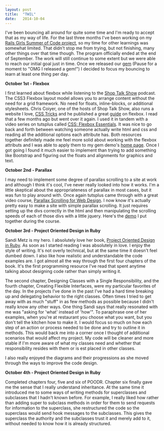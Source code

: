 ```yaml
---
layout: post
title:  "TWIL"
date:   2014-10-04
---
```


I've been bouncing all around for quite some time and I'm ready to accept that as my way of life. For the last three months I've been working on my [Rails Girls Summer of Code project](https://github.com/browserspree), so my time for other learnings was somewhat limited. That didn't stop me from trying, but not finishing, many other things over that time though. The program officially ended at the end of September. The work will still continue to some extent but we were able to reach our initial goal just in time. Once we released our [gem](http://rubygems.org/gems/bcms_spree) (Pause for a moment to "OMG I released a gem!") I decided to focus my bouncing to learn at least one thing per day.

**October 1st - Flexbox**

I first learned about flexbox while listening to the [Shop Talk Show](http://shoptalkshow.com/) podcast. The CSS3 Flexbox layout model allows you to arrange content without the need for a grid framework. No need for floats, inline-blocks, or additional stylesheets. Chris Coiyer, one of the hosts of Shop Talk Show, also runs a website I love, [CSS Tricks](http://css-tricks.com/) and he published a great [guide](http://css-tricks.com/snippets/css/a-guide-to-flexbox/) on flexbox. I read that a few months ago but went over it again. I used it in tandem with a video series on tutsplus called [CSS: Flexbox Essentials](https://webdesign.tutsplus.com/courses/css-flexbox-essentials). It was nice to go back and forth between watching someone actually write html and css and reading all the additional options each attribute has. Both resources together definitely made me feel more solid about working with the flexbox attributs and I was able to apply them to my gem demo's [home page](https://browserspree.herokuapp.com/). Once I got going I found it much easier to implement than trying to add something like Bootstrap and figuring out the floats and alignments for graphics and text.

**October 2nd - Parallax**

I may need to implement some degree of parallax scrolling to a site at work and although I think it's cool, I've never really looked into how it works. I'm a little skeptical about the appropriateness of parallax in most cases, but it was fun to play around with. Once again tutsplus came through with a great video course, [Parallax Scrolling for Web Design](https://webdesign.tutsplus.com/courses/parallax-scrolling-for-web-design). I now know it's actually pretty easy to make a site with simple parallax scrolling. It just requires setting up the divs correctly in the html and then manipulating the scrolling speeds of each of those divs with a little jquery. Here's the [demo](../Bprojects/parallax_100214/index.html
) I put together during the course.

**October 3rd - Project Oriented Design in Ruby**

Sandi Metz is my hero. I absolutely love her book, [Project Oriented Design in Ruby](http://www.poodr.com/). As soon as I started reading I was absolutely in love. I enjoy the style of writing. It's not overly technical, but at the same time it doesn't feel dumbed down. I also like how realistic and understandable the code examples are. I got almost all the way through the first four chapters of the book. It's the first programming resource I've read that spent anytime talking about designing code rather than simply writing it. 

The second chapter, Designing Classes with a Single Responsibility, and the fourth chapter, Creating Flexible Interfaces, were my particular favorites of the day. In the projects I've done in the past I've had a hard time breaking up and delegating behavior to the right classes. Often times I tried to get away with as much "stuff" in as few methods as possible because I didn't really know any other ways. One thing Sandi says that really resonated with me was "asking for 'what' instead of 'how'". To paraphrase one of her examples, when you're at restaurant you choose what you want, but you don't tell the kitchen how to make it. I would focus so much on how each step of an action or process needed to be done and try to outline it in methods. This would back me into a corner once I thought of additional scenarios that would affect my project. My code will be cleaner and more stable if I'm more aware of what my classes need and whether that responsibility resides with them or is est placed in other classes.

I also really enjoyed the diagrams and their progressions as she moved through the ways to improve the code design.

**October 4th - Project Oriented Design in Ruby**

Completed chapters four, five and six of POODR. Chapter six finally gave me the sense that I really understand inheritance. At the same time it introduced me to some ways of writing methods for superclasses and subclasses that I hadn't known before. For example, I really liked how rather than adding super to subclass methods in order for them to send requests for information to the superclass, she restructured the code so the superclass would send hook messages to the subclasses. This gives the superclass the authority and the subclasses trust it and merely add to it, without needed to know how it is already structured.